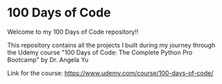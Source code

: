 # 100 Days of Code
Welcome to my 100 Days of Code repository!!

This repository contains all the projects I built during my journey through the Udemy course "100 Days of Code: The Complete Python Pro Bootcamp" by Dr. Angela Yu

Link for the course: https://www.udemy.com/course/100-days-of-code/
